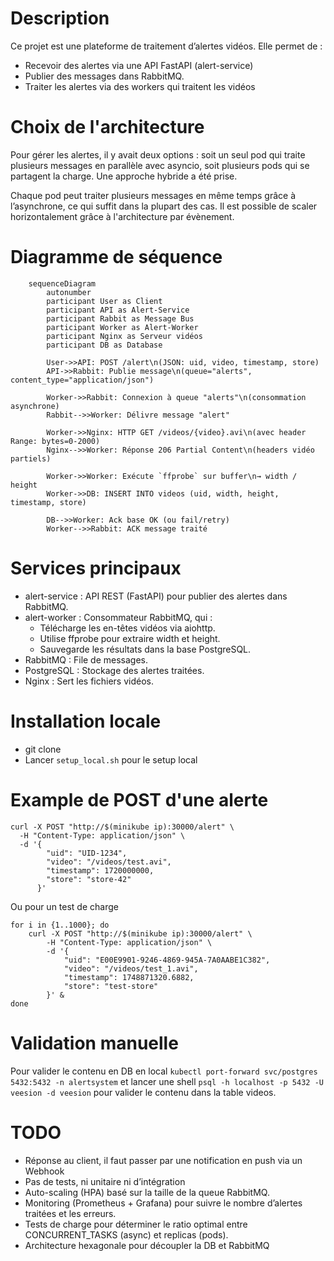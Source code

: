 # Description
Ce projet est une plateforme de traitement d’alertes vidéos. Elle permet de :
- Recevoir des alertes via une API FastAPI (alert-service)
- Publier des messages dans RabbitMQ.
- Traiter les alertes via des workers qui traitent les vidéos

# Choix de l'architecture
Pour gérer les alertes, il y avait deux options : soit un seul pod qui traite plusieurs messages en parallèle avec asyncio, soit plusieurs pods qui se partagent la charge. Une approche hybride a été prise.

Chaque pod peut traiter plusieurs messages en même temps grâce à l’asynchrone, ce qui suffit dans la plupart des cas. Il est possible de scaler horizontalement grâce à l'architecture par évènement. 

# Diagramme de séquence
```mermaid
    sequenceDiagram
        autonumber
        participant User as Client
        participant API as Alert-Service
        participant Rabbit as Message Bus
        participant Worker as Alert-Worker
        participant Nginx as Serveur vidéos
        participant DB as Database

        User->>API: POST /alert\n(JSON: uid, video, timestamp, store)
        API->>Rabbit: Publie message\n(queue="alerts", content_type="application/json")

        Worker->>Rabbit: Connexion à queue "alerts"\n(consommation asynchrone)
        Rabbit-->>Worker: Délivre message "alert"

        Worker->>Nginx: HTTP GET /videos/{video}.avi\n(avec header Range: bytes=0-2000)
        Nginx-->>Worker: Réponse 206 Partial Content\n(headers vidéo partiels)

        Worker->>Worker: Exécute `ffprobe` sur buffer\n→ width / height
        Worker->>DB: INSERT INTO videos (uid, width, height, timestamp, store)

        DB-->>Worker: Ack base OK (ou fail/retry)
        Worker-->>Rabbit: ACK message traité
```

# Services principaux
- alert-service : API REST (FastAPI) pour publier des alertes dans RabbitMQ.
- alert-worker : Consommateur RabbitMQ, qui :
    - Télécharge les en-têtes vidéos via aiohttp.
    - Utilise ffprobe pour extraire width et height.
    - Sauvegarde les résultats dans la base PostgreSQL.
- RabbitMQ : File de messages.
- PostgreSQL : Stockage des alertes traitées.
- Nginx : Sert les fichiers vidéos.

# Installation locale
- git clone
- Lancer `setup_local.sh` pour le setup local

# Example de POST d'une alerte
```
curl -X POST "http://$(minikube ip):30000/alert" \
  -H "Content-Type: application/json" \
  -d '{
        "uid": "UID-1234",
        "video": "/videos/test.avi",
        "timestamp": 1720000000,
        "store": "store-42"
      }'
```

Ou pour un test de charge 

```
for i in {1..1000}; do
    curl -X POST "http://$(minikube ip):30000/alert" \
        -H "Content-Type: application/json" \
        -d '{
            "uid": "E00E9901-9246-4869-945A-7A0AABE1C382",
            "video": "/videos/test_1.avi",
            "timestamp": 1748871320.6882,
            "store": "test-store"
        }' &
done
```

# Validation manuelle
Pour valider le contenu en DB en local
```kubectl port-forward svc/postgres 5432:5432 -n alertsystem```
et lancer une shell 
```psql -h localhost -p 5432 -U veesion -d veesion```
pour valider le contenu dans la table videos.

# TODO
- Réponse au client, il faut passer par une notification en push via un Webhook
- Pas de tests, ni unitaire ni d’intégration
- Auto-scaling (HPA) basé sur la taille de la queue RabbitMQ.
- Monitoring (Prometheus + Grafana) pour suivre le nombre d’alertes traitées et les erreurs.
- Tests de charge pour déterminer le ratio optimal entre CONCURRENT_TASKS (async) et replicas (pods).
- Architecture hexagonale pour découpler la DB et RabbitMQ
